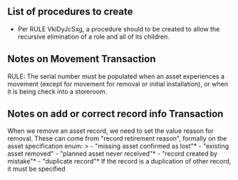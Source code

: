 ## List of procedures to create

- Per RULE VkiDyJcSxg, a procedure should to be created to allow the recursive elimination of a role and all of its children. 


## Notes on Movement Transaction

RULE: The serial number must be populated when an asset experiences a movement (except for movement for removal or initial installation), or when it is being check into a storeroom.

## Notes on add or correct record info Transaction

When we remove an asset record, we need to set the value reason for removal. These can come from "record retirement reason", formally on the asset specification
     enum: >
      - "missing asset confirmed as lost"*
      - "existing asset removed"
      - "planned asset never received"*
      - "record created by mistake"*
      - "duplicate record"*
If the record is a duplication of other record, it must be specified